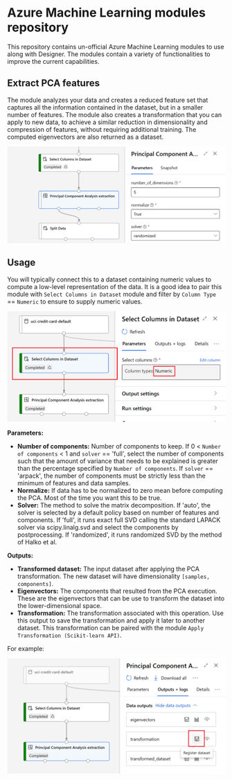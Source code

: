# Azure Machine Learning modules repository

This repository contains un-official Azure Machine Learning modules to use along with Designer. The modules contain a variety of functionalities to improve the current capabilities.

## Extract PCA features
The module analyzes your data and creates a reduced feature set that captures all the information contained in the dataset, but in a smaller number of features. The module also creates a transformation that you can apply to new data, to achieve a similar reduction in dimensionality and compression of features, without requiring additional training. The computed eigenvectors are also returned as a dataset.

![module](assets/pca-sample.png)

## Usage
You will typically connect this to a dataset containing numeric values to compute a low-level representation of the data. It is a good idea to pair this module with `Select Columns in Dataset` module and filter by `Column Type` == `Numeric` to ensure to supply numeric values.

![module](assets/select-columns-numeric.png)

**Parameters:**
 - **Number of components:** Number of components to keep. If 0 < `Number of components` < 1 and `solver` == 'full', select the number of components such that the amount of variance that needs to be explained is greater than the percentage specified by `Number of components`. If `solver` == 'arpack', the number of components must be strictly less than the minimum of features and data samples. 
 - **Normalize:** If data has to be normalized to zero mean before computing the PCA. Most of the time you want this to be true.
 - **Solver:** The method to solve the matrix decomposition. If 'auto', the solver is selected by a default policy based on number of features and components. If 'full', it runs exact full SVD calling the standard LAPACK solver via scipy.linalg.svd and select the components by postprocessing. If 'randomized', it runs randomized SVD by the method of Halko et al.

 **Outputs:**
  - **Transformed dataset:** The input dataset after applying the PCA transformation. The new dataset will have dimensionality `[samples, components]`.
  - **Eigenvectors:** The components that resulted from the PCA execution. These are the eigenvectors that can be use to transform the dataset into the lower-dimensional space.
  - **Transformation:** The transformation associated with this operation. Use this output to save the transformation and apply it later to another dataset. This transformation can be paired with the module `Apply Transformation (Scikit-learn API)`.

  For example:

  ![module](assets/pca-save.png)